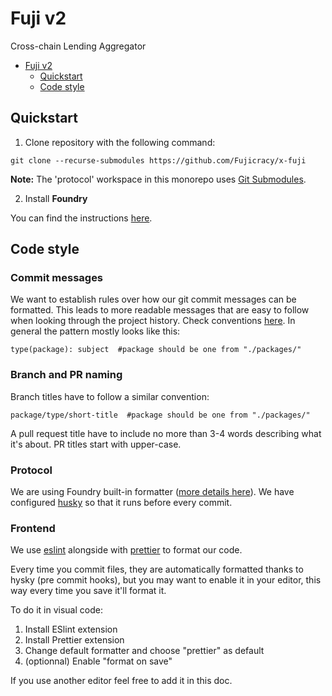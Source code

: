 # Fuji v2
Cross-chain Lending Aggregator

- [Fuji v2](#fuji-v2)
  - [Quickstart](#quickstart)
  - [Code style](#code-style)

## Quickstart

1. Clone repository with the following command:

`git clone --recurse-submodules https://github.com/Fujicracy/x-fuji`  

**Note:** The 'protocol' workspace in this monorepo uses [Git Submodules](https://git-scm.com/book/en/v2/Git-Tools-Submodules).

2. Install **Foundry**

You can find the instructions [here](https://book.getfoundry.sh/getting-started/installation).

## Code style

### Commit messages

We want to establish rules over how our git commit messages can be formatted. This leads to more readable messages that are easy to follow when looking through the project history. Check conventions [here](https://www.conventionalcommits.org/en/v1.0.0/#summary). In general the pattern mostly looks like this:

```
type(package): subject  #package should be one from "./packages/"
```

### Branch and PR naming

Branch titles have to follow a similar convention:
```
package/type/short-title  #package should be one from "./packages/"
```

A pull request title have to include no more than 3-4 words describing what it's about. PR titles start with upper-case.

### Protocol

We are using Foundry built-in formatter ([more details here](https://book.getfoundry.sh/reference/config?highlight=format#formatter)). We have configured [husky](https://typicode.github.io/husky/#/) so that it runs before every commit.

### Frontend

We use [eslint](https://eslint.org/) alongside with [prettier](https://prettier.io/) to format our code.

Every time you commit files, they are automatically formatted thanks to hysky (pre commit hooks), but you may want to enable it in your editor, this way every time you save it'll format it.

To do it in visual code:
1. Install ESlint extension
2. Install Prettier extension
3. Change default formatter and choose "prettier" as default
4. (optionnal) Enable "format on save"

If you use another editor feel free to add it in this doc.
